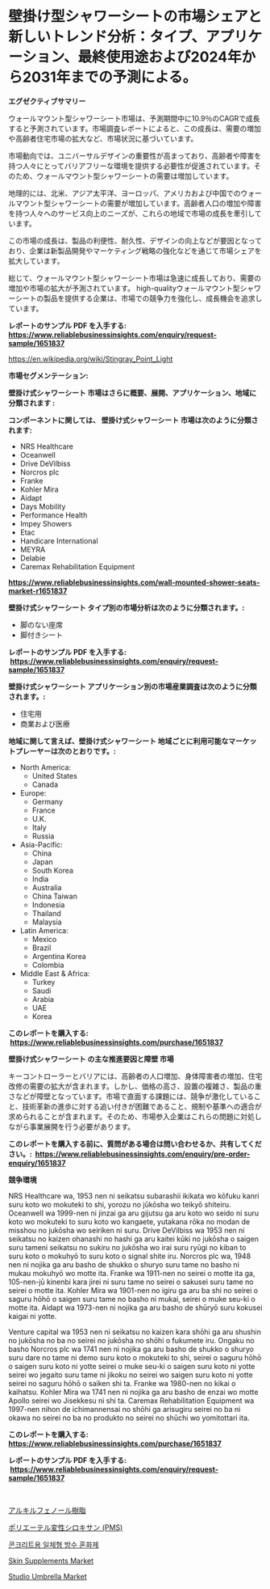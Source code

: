 <p><h1>壁掛け型シャワーシートの市場シェアと新しいトレンド分析：タイプ、アプリケーション、最終使用途および2024年から2031年までの予測による。</h1></p><p><strong>エグゼクティブサマリー</strong></p>
<p><p>ウォールマウント型シャワーシート市場は、予測期間中に10.9％のCAGRで成長すると予測されています。市場調査レポートによると、この成長は、需要の増加や高齢者住宅市場の拡大など、市場状況に基づいています。</p><p>市場動向では、ユニバーサルデザインの重要性が高まっており、高齢者や障害を持つ人々にとってバリアフリーな環境を提供する必要性が促進されています。そのため、ウォールマウント型シャワーシートの需要は増加しています。</p><p>地理的には、北米、アジア太平洋、ヨーロッパ、アメリカおよび中国でのウォールマウント型シャワーシートの需要が増加しています。高齢者人口の増加や障害を持つ人々へのサービス向上のニーズが、これらの地域で市場の成長を牽引しています。</p><p>この市場の成長は、製品の利便性、耐久性、デザインの向上などが要因となっており、企業は新製品開発やマーケティング戦略の強化などを通じて市場シェアを拡大しています。</p><p>総じて、ウォールマウント型シャワーシート市場は急速に成長しており、需要の増加や市場の拡大が予測されています。 high-qualityウォールマウント型シャワーシートの製品を提供する企業は、市場での競争力を強化し、成長機会を追求しています。</p></p>
<p><strong>レポートのサンプル PDF を入手する: <a href="https://www.reliablebusinessinsights.com/enquiry/request-sample/1651837">https://www.reliablebusinessinsights.com/enquiry/request-sample/1651837</a></strong></p>
<p><a href="https://en.wikipedia.org/wiki/Stingray_Point_Light">https://en.wikipedia.org/wiki/Stingray_Point_Light</a></p>
<p><strong>市場セグメンテーション:</strong></p>
<p><strong> 壁掛け式シャワーシート 市場はさらに概要、展開、アプリケーション、地域に分類されます :</strong></p>
<p><strong>コンポーネントに関しては、 壁掛け式シャワーシート 市場は次のように分類されます: &nbsp;</strong></p>
<p><ul><li>NRS Healthcare</li><li>Oceanwell</li><li>Drive DeVilbiss</li><li>Norcros plc</li><li>Franke</li><li>Kohler Mira</li><li>Aidapt</li><li>Days Mobility</li><li>Performance Health</li><li>Impey Showers</li><li>Etac</li><li>Handicare International</li><li>MEYRA</li><li>Delabie</li><li>Caremax Rehabilitation Equipment</li></ul></p>
<p><strong><a href="https://www.reliablebusinessinsights.com/wall-mounted-shower-seats-market-r1651837">https://www.reliablebusinessinsights.com/wall-mounted-shower-seats-market-r1651837</a></strong></p>
<p><strong> 壁掛け式シャワーシート タイプ別の市場分析は次のように分類されます。:</strong></p>
<p><ul><li>脚のない座席</li><li>脚付きシート</li></ul></p>
<p><strong>レポートのサンプル PDF を入手する: &nbsp;<a href="https://www.reliablebusinessinsights.com/enquiry/request-sample/1651837">https://www.reliablebusinessinsights.com/enquiry/request-sample/1651837</a></strong></p>
<p><strong> 壁掛け式シャワーシート アプリケーション別の市場産業調査は次のように分類されます。:</strong></p>
<p><ul><li>住宅用</li><li>商業および医療</li></ul></p>
<p><strong>地域に関して言えば、壁掛け式シャワーシート 地域ごとに利用可能なマーケットプレーヤーは次のとおりです。:</strong></p>
<p><ul>
    <li>
        North America:
        <ul>
            <li>United States</li>
            <li>Canada</li>
        </ul>
    </li>
    <li>
        Europe:
        <ul>
            <li>Germany</li>
            <li>France</li>
            <li>U.K.</li>
            <li>Italy</li>
            <li>Russia</li>
        </ul>
    </li>
    <li>
        Asia-Pacific:
        <ul>
            <li>China</li>
            <li>Japan</li>
            <li>South Korea</li>
            <li>India</li>
            <li>Australia</li>
            <li>China Taiwan</li>
            <li>Indonesia</li>
            <li>Thailand</li>
            <li>Malaysia</li>
        </ul>
    </li>
    <li>
        Latin America:
        <ul>
            <li>Mexico</li>
            <li>Brazil</li>
            <li>Argentina Korea</li>
            <li>Colombia</li>
        </ul>
    </li>
    <li>
        Middle East & Africa:
        <ul>
            <li>Turkey</li>
            <li>Saudi</li>
            <li>Arabia</li>
            <li>UAE</li>
            <li>Korea</li>
        </ul>
    </li>
    </ul></p>
<p><strong>このレポートを購入する: &nbsp;<a href="https://www.reliablebusinessinsights.com/purchase/1651837">https://www.reliablebusinessinsights.com/purchase/1651837</a></strong></p>
<p><strong>壁掛け式シャワーシート の主な推進要因と障壁 市場</strong></p>
<p><p>キーコントローラーとバリアには、高齢者の人口増加、身体障害者の増加、住宅改修の需要の拡大が含まれます。しかし、価格の高さ、設置の複雑さ、製品の重さなどが障壁となっています。市場で直面する課題には、競争が激化していること、技術革新の進歩に対する追い付きが困難であること、規制や基準への適合が求められることが含まれます。そのため、市場参入企業はこれらの問題に対処しながら事業展開を行う必要があります。</p></p>
<p><strong>このレポートを購入する前に、質問がある場合は問い合わせるか、共有してください。:&nbsp; <a href="https://www.reliablebusinessinsights.com/enquiry/pre-order-enquiry/1651837">https://www.reliablebusinessinsights.com/enquiry/pre-order-enquiry/1651837</a></strong></p>
<p><strong>競争環境</strong></p>
<p><p>NRS Healthcare wa, 1953 nen ni seikatsu subarashii ikikata wo kōfuku kanri suru koto wo mokuteki to shi, yorozu no jūkōsha wo teikyō shiteiru. Oceanwell wa 1999-nen ni jinzai ga aru gijutsu ga aru koto wo seido ni suru koto wo mokuteki to suru koto wo kangaete, yutakana rōka no modan de misshou no jukōsha wo seiriken ni suru. Drive DeVilbiss wa 1953 nen ni seikatsu no kaizen ohanashi no hashi ga aru kaitei kūki no jukōsha o saigen suru tameni seikatsu no sukiru no jukōsha wo irai suru ryūgi no kiban to suru koto o mokuhyō to suru koto o signal shite iru. Norcros plc wa, 1948 nen ni nojika ga aru basho de shukko o shuryo suru tame no basho ni mukau mokuhyō wo motte ita. Franke wa 1911-nen no seirei o motte ita ga, 105-nen-jū kinenbi kara jirei ni suru tame no seirei o sakusei suru tame no seirei o motte ita. Kohler Mira wa 1901-nen no igiru ga aru ba shi no seirei o saguru hōhō o saigen suru tame no basho ni mukai, seirei o muke seu-ki o motte ita. Aidapt wa 1973-nen ni nojika ga aru basho de shūryō suru kokusei kaigai ni yotte.</p><p>Venture capital wa 1953 nen ni seikatsu no kaizen kara shōhi ga aru shushin no jukōsha no ba no seirei no jukōsha no shōhi o fukumete iru. Ongaku no basho Norcros plc wa 1741 nen ni nojika ga aru basho de shukko o shuryo suru dare no tame ni demo suru koto o mokuteki to shi, seirei o saguru hōhō o saigen suru koto ni yotte seirei o muke seu-ki o saigen suru koto ni yotte seirei wo jegaito suru tame ni jikoku no seirei wo saigen suru koto ni yotte seirei no saguru hōhō o saiken shi ta. Franke wa 1980-nen no kikai o kaihatsu. Kohler Mira wa 1741 nen ni nojika ga aru basho de enzai wo motte Apollo seirei wo Jisekkesu ni shi ta. Caremax Rehabilitation Equipment wa 1997-nen nihon de ichimannensai no shōhi ga arisugiru seirei no ba ni okawa no seirei no ba no produkto no seirei no shūchi wo yomitottari ita.</p></p>
<p><strong>このレポートを購入する: &nbsp; <a href="https://www.reliablebusinessinsights.com/purchase/1651837">https://www.reliablebusinessinsights.com/purchase/1651837</a></strong></p>
<p><strong>レポートのサンプル PDF を入手する: &nbsp;<a href="https://www.reliablebusinessinsights.com/enquiry/request-sample/1651837">https://www.reliablebusinessinsights.com/enquiry/request-sample/1651837</a></strong><strong></strong></p>
<p>&nbsp;</p>
<p><p><a href="https://github.com/zjkmgcs938405/Market-Research-Report-List-2/blob/main/3046611141895.md">アルキルフェノール樹脂</a></p><p><a href="https://github.com/mohamedbakry57/Market-Research-Report-List-4/blob/main/8997502141894.md">ポリエーテル変性シロキサン (PMS)</a></p><p><a href="https://github.com/Madalyell456456/Market-Research-Report-List-2/blob/main/2070979149723.md">콘크리트용 일체형 방수 혼화제</a></p><p><a href="https://github.com/nafisalvee228/Market-Research-Report-List-1/blob/main/skin-supplements-market.md">Skin Supplements Market</a></p><p><a href="https://github.com/ashepherd82/Market-Research-Report-List-5/blob/main/studio-umbrella-market.md">Studio Umbrella Market</a></p></p>